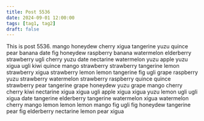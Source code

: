 ```yaml
---
title: Post 5536
date: 2024-09-01 12:00:00
tags: [tag1, tag2]
draft: false
---
```

This is post 5536.
mango
honeydew
cherry
xigua
tangerine
yuzu
quince
pear
banana
date
fig
honeydew
raspberry
banana
watermelon
elderberry
strawberry
ugli
cherry
yuzu
date
nectarine
watermelon
yuzu
apple
yuzu
xigua
ugli
kiwi
quince
mango
strawberry
strawberry
tangerine
lemon
strawberry
xigua
strawberry
lemon
lemon
tangerine
fig
ugli
grape
raspberry
yuzu
strawberry
watermelon
strawberry
raspberry
quince
quince
strawberry
pear
tangerine
grape
honeydew
yuzu
grape
mango
cherry
cherry
kiwi
nectarine
xigua
xigua
ugli
apple
xigua
xigua
yuzu
lemon
ugli
ugli
xigua
date
tangerine
elderberry
tangerine
watermelon
xigua
watermelon
cherry
mango
lemon
lemon
lemon
mango
fig
ugli
fig
honeydew
tangerine
pear
fig
elderberry
nectarine
lemon
pear
xigua
